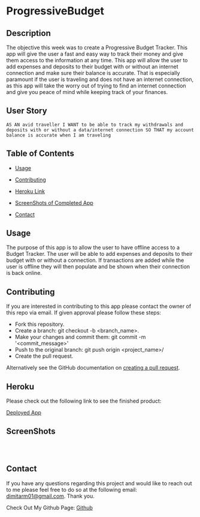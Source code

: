 # ProgressiveBudget

## Description

The objective this week was to create a Progressive Budget Tracker. This app will give the user a fast and easy way to track their money and give them access to the information at any time. This app will allow the user to add expenses and deposits to their budget with or without an internet connection and make sure their balance is accurate. That is especially paramount if the user is traveling and does not have an internet connection, as this app will take the worry out of trying to find an internet connection and give you peace of mind while keeping track of your finances. 

## User Story

```
AS AN avid traveller I WANT to be able to track my withdrawals and deposits with or without a data/internet connection SO THAT my account balance is accurate when I am traveling
```

## Table of Contents

* [Usage](#usage)

* [Contributing](#Contributing)

* [Heroku Link](#heroku)

* [ScreenShots of Completed App](#screenshots)

* [Contact](#contact)

## Usage

The purpose of this app is to allow the user to have offline access to a Budget Tracker. The user will be able to add expenses and deposits to their budget with or without a connection. If transactions are added while the user is offline they will then populate and be shown when their connection is back online. 

## Contributing

If you are interested in contributing to this app please contact the owner of this repo via email. If given approval please follow these steps:

* Fork this repository.
* Create a branch: git checkout -b <branch_name>.
* Make your changes and commit them: git commit -m '<commit_message>'
* Push to the original branch: git push origin <project_name>/<location>
* Create the pull request.

Alternatively see the GitHub documentation on [creating a pull request](https://docs.github.com/en/free-pro-team@latest/github/collaborating-with-issues-and-pull-requests/creating-a-pull-request).

## Heroku

Please check out the following link to see the finished product:

[Deployed App](https://dm-budget-app.herokuapp.com/)

## ScreenShots

![]()

![]()

![]()

## Contact
If you have any questions regarding this project and would like to reach out to me please feel free to do so at the following email: dimitarm01@gmail.com. Thank you.

Check Out My Github Page:
[Github](https://github.com/dspark8916)